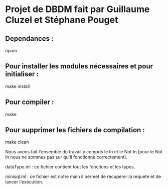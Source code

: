 # Projet de DBDM fait par Guillaume Cluzel et Stéphane Pouget

## Dependances :
opam

## Pour installer les modules nécessaires et pour initialiser :
make install

## Pour compiler :
make

## Pour supprimer les fichiers de compilation :
make clean

Nous avons fait l'ensemble du travail y compris le In et le Not In (pour le Not In nous ne sommes pas sur qu'il fonctionne correctement).

dataType.ml : ce fichier contient tout les fonctions et les types.

minisql.ml : ce fichier est notre main il permet de récuperer la requete et de lancer l'exécution.
